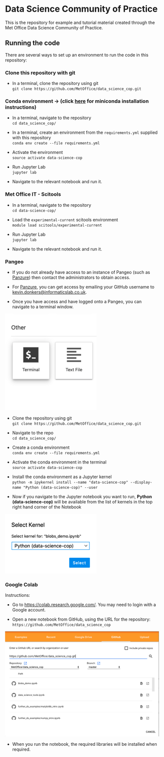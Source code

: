 # Data Science Community of Practice
This is the repository for example and tutorial material created through the Met Office Data Science Community of Practice.


## Running the code
There are several ways to set up an environment to run the code in this repository:

### Clone this repository with git

* In a terminal, clone the repository using git<br>
``git clone https://github.com/MetOffice/data_science_cop.git``


### Conda environment -> (click [here](https://docs.conda.io/en/latest/miniconda.html) for miniconda installation instructions)

* In a terminal, navigate to the repository<br>
``cd data_science_cop/``

* In a terminal, create an environment from the `requirements.yml` supplied with this repository <br>
``conda env create --file requirements.yml``

* Activate the environment <br>
``source activate data-science-cop``

* Run Jupyter Lab <br>
``jupyter lab``

* Navigate to the relevant notebook and run it.

### Met Office IT - Scitools 

* In a terminal, navigate to the repository<br>
``cd data-science-cop/``

* Load the `experimental-current` scitools environment <br>
``module load scitools/experimental-current``

* Run Jupyter Lab <br>
``jupyter lab``

* Navigate to the relevant notebook and run it.

### Pangeo
* If you do not already have access to an instance of Pangeo (such as [Panzure](https://panzure.informaticslab.co.uk/)) then contact the administrators to obtain access.

* For [Panzure](https://panzure.informaticslab.co.uk/), you can get access by emailing your GitHub username to kevin.donkers@informaticslab.co.uk.

* Once you have access and have logged onto a Pangeo, you can navigate to a terminal window.<br>
<img src="images/pangeo_terminal.png" width="300"/>

* Clone the repository using git<br>
``git clone https://github.com/MetOffice/data_science_cop.git``

* Navigate to the repo<br>
``cd data_science_cop/``

* Create a conda environment<br>
``conda env create --file requirements.yml``

* Activate the conda environment in the terminal<br>
``source activate data-science-cop``

* Install the conda environment as a Jupyter kernel<br>
``python -m ipykernel install --name "data-science-cop" --display-name "Python (data-science-cop)" --user``

* Now if you navigate to the Jupyter notebook you want to run, **Python (data-science-cop)** will be available from the list of kernels in the top right hand corner of the Notebook<br>
<img src="images/kernel_select.png" width="300"/>

### Google Colab

Instructions:

* Go to https://colab.research.google.com/. You may need to login with a Google account.

* Open a new notebook from GitHub, using the URL for the repository:<br>
``https://github.com/MetOffice/data_science_cop`` <br>
<img src="images/google_colab_open.png" width="800"/>

* When you run the notebook, the required libraries will be installed when required.



